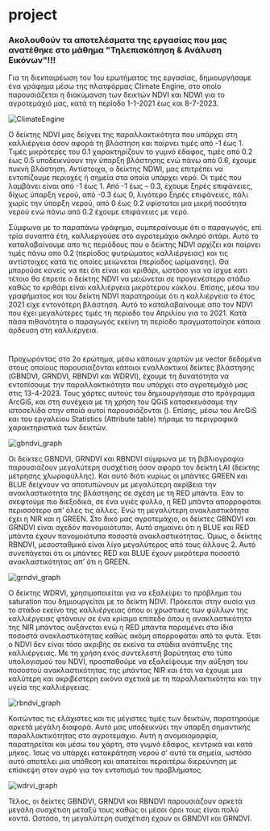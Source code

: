 # project
### Ακολουθούν τα αποτελέσματα της εργασίας που μας ανατέθηκε στο μάθημα "Τηλεπισκόπηση & Ανάλυση Εικόνων"!!!

Για τη διεκπαιρέωση του 1ου ερωτήματος της εργασίας, δημιουργήσαμε ένα γράφημα μέσω της πλατφόρμας Climate Engine, στο οποίο παρουσιάζεται η διακύμανση των δεικτών NDVI και NDWI για το αγροτεμάχιό μας, κατά τη περίοδο 1-1-2021 έως και 8-7-2023.

![ClimateEngine](https://github.com/stylalex/project/assets/139614186/e85cac5a-6aa8-4026-a63a-27b46a638026)

Ο δείκτης NDVI μας δείχνει της παραλλακτικότητα που υπάρχει στη καλλιέργεια όσον αφορά τη βλάστηση και παίρνει τιμές από -1 έως 1. Τιμές μικρότερες του 0.1 χαρακτηρίζουν το γυμνό έδαφος, τιμές από 0.2 έως 0.5 υποδεικνύουν την ύπαρξη βλάστησης ενώ πάνω από 0.6, έχουμε πυκνή βλάστηση. Αντίστοιχα, ο δείκτης NDWI, μας επιτρέπει να εντοπίζουμε περιοχές ή σημεία στα οποία υπάρχει νερό. Οι τιμές που λαμβάνει είναι από -1 έως 1. Από -1 έως – 0.3, έχουμε ξηρές επιφάνειες, δίχως ύπαρξη νερού, από -0.3 έως 0, λιγότερο ξηρές επιφάνειες, πάλι χωρίς την ύπαρξη νερού, από 0 έως 0.2 υφίσταται μια μικρή ποσότητα νερού ενώ πάνω από 0.2 έχουμε επιφάνειες με νερό. 

Σύμφωνα με το παραπάνω γράφημα, συμπεραίνουμε ότι ο παραγωγός, επί τρία συναπτά έτη, καλλιεργούσε στο αγροτεμάχιο σκληρό σιτάρι. Αυτό το καταλαβαίνουμε απο τις περιόδους που ο δείκτης NDVI αρχίζει και παίρνει τιμές πάνω απο 0.2 (περίοδος φυτρώματος καλλιέργειας) και τις αντίστοιχες κατά τις οποίες μειώνεται (περίοδος ωρίμανσης). Θα μπορούσε κανείς να πει ότι είναι και κριθάρι, ωστόσο για να ίσχυε κατι τέτοιο θα έπρεπε ο δείκτης NDVI να μειώνεται σε προγενέστερο στάδιο καθώς το κριθάρι είναι καλλιέργεια μικρότερου κύκλου. Επίσης, μέσω του γραφήματος και του δείκτη NDVI παρατηρούμε ότι η καλλιέργεια το έτος 2021 είχε εντονότερη βλάστηση. Αυτό το καταλαβαίνουμε απο τον NDVI που έχει μεγαλύτερες τιμές τη περίοδο του Απριλίου για το 2021. Κατά πάσα πιθανότητα ο παραγωγός εκείνη τη περίοδο πραγματοποίησε κάποια άρδευση στη καλλιέργεια. 

#

Προχωρόντας στο 2ο ερώτημα, μέσω κάποιων χαρτών με vector δεδομένα στους οποίους παρουσιαζόνται κάποιοι εναλλακτικοί δείκτες βλάστησης (GBNDVI, GRNDVI, RBNDVI και WDRVI), έχουμε τη δυνατότητα να εντοπίσουμε την παραλλακτικότητα που υπάρχει στο αγροτεμάχιό μας στις 13-4-2023. Τους χάρτες αυτούς του δημιουργήσαμε στο πρόγραμμα ArcGiS, και στη συνέχεια με τη χρήση του QGiS κατασκευάσαμε την ιστοσελίδα στην οποίά αυτοί παρουσιάζονται (). Επίσης, μέσω του ArcGiS και του εργαλείου Statistics (Attribute table) πήραμε τα περιγραφικά χαρακτηριστικά των δεικτών.

![gbndvi_graph](https://github.com/stylalex/project/assets/139614186/acb8efb9-b953-4799-84ce-536ab6227044)

Οι δείκτες GBNDVI, GRNDVI και RBNDVI σύμφωνα με τη βιβλιογραφία παρουσιάζουν μεγαλύτερη συσχέτιση όσον αφορά τον δείκτη LAI (δείκτης μέτρησης χλωροφύλλης). Και αυτό διότι κυρίως οι μπάντες GREEN και BLUE δείχνουν να αποτυπώνουν με  μεγαλύτερη ακρίβεια την ανακλαστικότητα της βλάστησης σε σχέση με τη RED μπάντα. Εάν το σκεφτούμε πιο διεξοδικά, σε ένα υγιές φύλλο, η RED μπάντα απορροφάται περισσότερο απ’ όλες τις άλλες. Ενώ τη μεγαλύτερη ανακλαστικότητα έχει η NIR και η GREEN. Στο δικό μας αγροτεμάχιο, οι δείκτες GBNDVI και GRNDVI είναι σχεδόν πανομοιότυποι. Αυτό σημαίνει ότι η BLUE και RED μπάντα έχουν πανομοιότυπα ποσοστά ανακλαστικότητας. Όμως, ο δείκτης RBNDVI, μεσοσταθμικά είναι λίγο μεγαλύτερος από τους άλλους 2. Αυτό συνεπάγεται ότι οι μπάντες RED και BLUE έχουν μικρότερα ποσοστά ανακλαστικότητας απ’ ότι η GREEN. 

![grndvi_graph](https://github.com/stylalex/project/assets/139614186/fbf7b533-bca5-4fb5-b06b-ae7464191b88)

Ο δείκτης WDRVI, χρησιμοποιείται για να εξαλείψει το πρόβλημα του saturation που δημιουργείται με το δείκτη NDVI. Πρόκειται στην ουσία για το στάδιο εκείνο της καλλιέργειας όπου οι χρωστικές των φύλλων της καλλιέργειας φτάνουν σε ένα κρίσιμο επίπεδο όπου η ανακλαστικότητα της NIR μπάντας αυξάνεται ενώ η RED μπάντα παραμένει στα ίδια ποσοστά ανακλαστικότητας καθώς ακόμη απορροφάται από τα φυτά. Έτσι ο NDVI δεν είναι τόσο ακριβής σε εκείνα τα στάδια ανάπτυξης της καλλιέργειας. Με τη χρήση ενός συντελεστή βαρύτητας στο τύπο υπολογισμού του NDVI, προσπαθούμε να εξαλείψουμε την αύξηση του ποσοστού ανακλαστικότητας της μπάντας NIR και έτσι να έχουμε μια καλύτερη και ακριβέστερη εικόνα σχετικά με τη παραλλακτικότητα και την υγεία της καλλιέργειας.

![rbndvi_graph](https://github.com/stylalex/project/assets/139614186/58ed7bb7-85fa-4293-aa80-cd2fc2f0ea07)

Κοιτώντας τις ελάχιστες και τις μέγιστες τιμές των δεικτών, παρατηρούμε αρκετά μεγάλη διαφορά. Αυτό μας υποδεικνύει την ύπαρξη σημαντικής παραλλακτικότητας στο αγροτεμάχιο. Αυτή η ανομοιομορφία, παρατηρείται και μέσω του χάρτη, στο γυμνό έδαφος, κεντρικά και κατά μήκος. Ίσως να υπάρχει κατακράτηση νερού σ' αυτά τα σημεία, ωστόσο αυτό αποτελει μια υπόθεση και απατείται περαιτέρω διερεύνηση με επίσκεψη στον αγρό για τον εντοπισμό του προβλήματος. 

![wdrvi_graph](https://github.com/stylalex/project/assets/139614186/5472c012-8874-4ce2-bfef-a684dc554647)

Τέλος, οι δείκτες GBNDVI, GRNDVI και RBNDVI παρουσιάζουν αρκετά μεγάλη συσχέτιση μεταξύ τους καθώς οι μέσοι όροι τους είναι πολύ κοντά. Ωστόσο, τη μεγαλύτερη συσχέτιση έχουν οι GBNDVI και GRNDVI.
